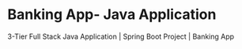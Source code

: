 # Banking App- Java Application
3-Tier Full Stack Java Application | Spring Boot Project | Banking App
